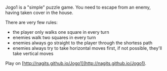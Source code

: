 Jogo1 is a "simple" puzzle game. You need to escape from an enemy, having taken cover in the house.

There are very few rules:
* the player only walks one square in every turn
* enemies walk two squares in every turn
* enemies always go straight to the player through the shortess path
* enemies always try to take horizontal moves first, if not possible, they'll take vertical moves

Play on [http://nagits.github.io/Jogo1](http://nagits.github.io/Jogo1).
